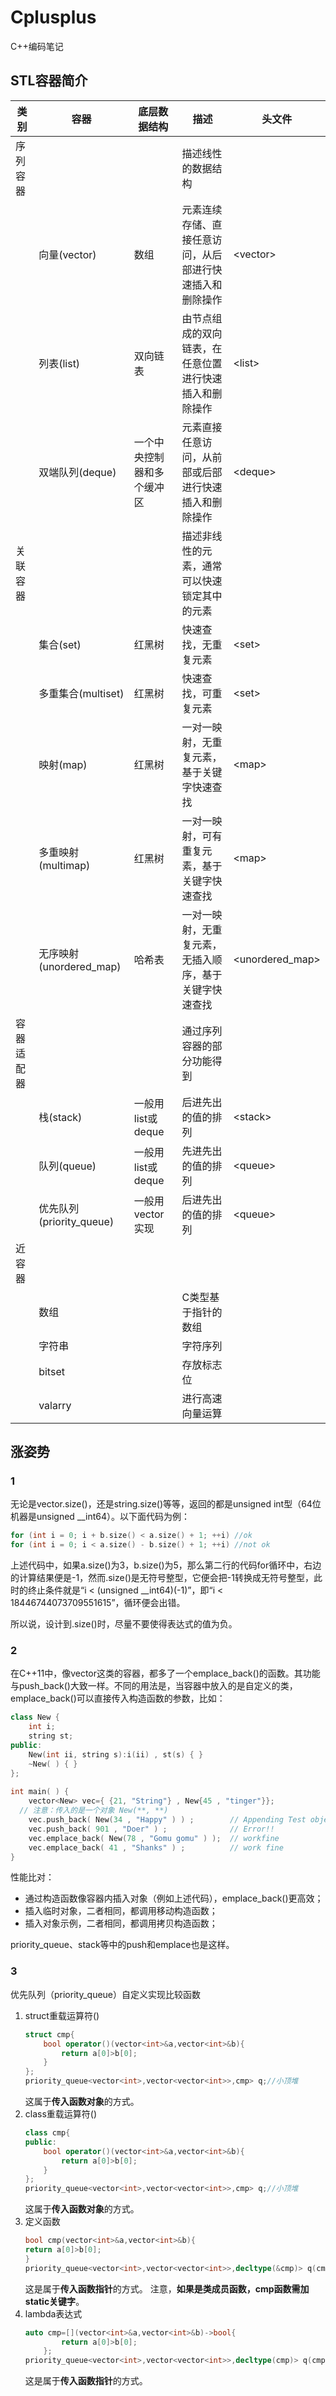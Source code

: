 # Cplusplus
C++编码笔记

## STL容器简介
| 类别 | 容器 | 底层数据结构 | 描述 | 头文件 | 
| ---- | ---- | ---- | ---- | ---- |
|序列容器| | | 描述线性的数据结构|
||向量(vector)|数组|元素连续存储、直接任意访问，从后部进行快速插入和删除操作| \<vector> |
||列表(list)|双向链表| 由节点组成的双向链表，在任意位置进行快速插入和删除操作|\<list>|
||双端队列(deque)|一个中央控制器和多个缓冲区|元素直接任意访问，从前部或后部进行快速插入和删除操作|\<deque>|
|关联容器|||描述非线性的元素，通常可以快速锁定其中的元素||
||集合(set)|红黑树|快速查找，无重复元素|\<set>|
||多重集合(multiset)|红黑树|快速查找，可重复元素|\<set>|
||映射(map)|红黑树|一对一映射，无重复元素，基于关键字快速查找|\<map>|
||多重映射(multimap)|红黑树|一对一映射，可有重复元素，基于关键字快速查找|\<map>|
||无序映射(unordered_map)|哈希表|一对一映射，无重复元素，无插入顺序，基于关键字快速查找|\<unordered_map>|
|容器适配器|||通过序列容器的部分功能得到||
||栈(stack)|一般用list或deque|后进先出的值的排列|\<stack>|
||队列(queue)|一般用list或deque|先进先出的值的排列|\<queue>|
||优先队列(priority_queue)|一般用vector实现|后进先出的值的排列|\<queue>|
|近容器|||||
||数组||C类型基于指针的数组||
||字符串||字符序列||
||bitset||存放标志位||
||valarry||进行高速向量运算||

## 涨姿势

### 1
无论是vector.size()，还是string.size()等等，返回的都是unsigned int型（64位机器是unsigned __int64）。以下面代码为例：
```cpp
for (int i = 0; i + b.size() < a.size() + 1; ++i) //ok
for (int i = 0; i < a.size() - b.size() + 1; ++i) //not ok
```
上述代码中，如果a.size()为3，b.size()为5，那么第二行的代码for循环中，右边的计算结果便是-1，然而.size()是无符号整型，它便会把-1转换成无符号整型，此时的终止条件就是“i < (unsigned __int64)(-1)”，即“i < 18446744073709551615”，循环便会出错。

所以说，设计到.size()时，尽量不要使得表达式的值为负。

### 2
在C++11中，像vector这类的容器，都多了一个emplace_back()的函数。其功能与push_back()大致一样。不同的用法是，当容器中放入的是自定义的类，emplace_back()可以直接传入构造函数的参数，比如：
```cpp
class New {
    int i;
    string st;
public:
    New(int ii, string s):i(ii) , st(s) { }
    ~New( ) { }
};
 
int main( ) {
    vector<New> vec={ {21, "String"} , New{45 , "tinger"}};
  // 注意：传入的是一个对象 New(**, **)
    vec.push_back( New(34 , "Happy" ) ) ;        // Appending Test object
    vec.push_back( 901 , "Doer" ) ;              // Error!!
    vec.emplace_back( New(78 , "Gomu gomu" ) );  // workfine
    vec.emplace_back( 41 , "Shanks" ) ;          // work fine
}
```
性能比对：
- 通过构造函数像容器内插入对象（例如上述代码），emplace_back()更高效；
- 插入临时对象，二者相同，都调用移动构造函数；
- 插入对象示例，二者相同，都调用拷贝构造函数；

priority_queue、stack等中的push和emplace也是这样。

### 3
优先队列（priority_queue）自定义实现比较函数
1. struct重载运算符()
    ```cpp
    struct cmp{
        bool operator()(vector<int>&a,vector<int>&b){
            return a[0]>b[0]; 
        }
    };
    priority_queue<vector<int>,vector<vector<int>>,cmp> q;//小顶堆
    ```
    这属于**传入函数对象**的方式。
2. class重载运算符()
    ```cpp
    class cmp{
    public:
        bool operator()(vector<int>&a,vector<int>&b){
            return a[0]>b[0]; 
        }
    };
    priority_queue<vector<int>,vector<vector<int>>,cmp> q;//小顶堆
    ```
    这属于**传入函数对象**的方式。
3. 定义函数
    ```cpp
    bool cmp(vector<int>&a,vector<int>&b){
	return a[0]>b[0];
    }
    priority_queue<vector<int>,vector<vector<int>>,decltype(&cmp)> q(cmp);//小顶堆
    ```
    这是属于**传入函数指针**的方式。
    注意，**如果是类成员函数，cmp函数需加static关键字**。
4. lambda表达式
    ```cpp
    auto cmp=[](vector<int>&a,vector<int>&b)->bool{
            return a[0]>b[0];
        };
    priority_queue<vector<int>,vector<vector<int>>,decltype(cmp)> q(cmp);//小顶堆
    ```
    这是属于**传入函数指针**的方式。
